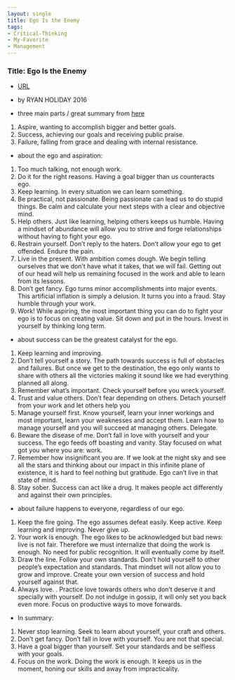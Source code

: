```yaml
---
layout: single
title: Ego Is the Enemy 
tags:
- Critical-Thinking
- My-Favorite
- Management
---
```



###  Title: Ego Is the Enemy 
- [URL](https://www.amazon.com/Ego-Enemy-Ryan-Holiday/dp/1591847818)
- by RYAN HOLIDAY  2016 

- three main parts / great summary from [here](http://roaddelta.com/ego-enemy-book-summary/)

1. Aspire, wanting to accomplish bigger and better goals.
2. Success, achieving our goals and receiving public praise.
3. Failure, falling from grace and dealing with internal resistance.

- about the ego and aspiration:

1. Too much talking, not enough work. 
2. Do it for the right reasons.  Having a goal bigger than us counteracts ego.
3. Keep learning. In every situation we can learn something. 
4. Be practical, not passionate. Being passionate can lead us to do stupid things. Be calm and calculate your next steps with a clear and objective mind.
5. Help others. Just like learning, helping others keeps us humble. Having a mindset of abundance will allow you to strive and forge relationships without having to fight your ego.
6. Restrain yourself. Don’t reply to the haters.  Don’t allow your ego to get offended. Endure the pain.
7. Live in the present. With ambition comes dough. We begin telling ourselves that we don’t have what it takes, that we will fail. Getting out of our head will help us remaining focused in the work and able to learn from its lessons.
8. Don’t get fancy. Ego turns minor accomplishments into major events. This artificial inflation is simply a delusion. It turns you into a fraud. Stay humble through your work.
9. Work! While aspiring, the most important thing you can do to fight your ego is to focus on creating value. Sit down and put in the hours. Invest in yourself by thinking long term.


- about success can be the greatest catalyst for the ego.
1. Keep learning and improving. 
2. Don’t tell yourself a story. The path towards success is full of obstacles and failures. But once we get to the destination, the ego only wants to share with others all the victories making it sound like we had everything planned all along.
3. Remember what’s important.  Check yourself before you wreck yourself.
4. Trust and value others.  Don’t fear depending on others. Detach yourself from your work and let others help you
5. Manage yourself first. Know yourself, learn your inner workings and most important, learn your weaknesses and accept them. Learn how to manage yourself and you will succeed at managing others. Delegate.
6. Beware the disease of me. Don’t fall in love with yourself and your success. The ego feeds off boasting and vanity. Stay focused on what got you where you are: work.
7. Remember how insignificant you are. If we look at the night sky and see all the stars and thinking about our impact in this infinite plane of existence, it is hard to feel nothing but gratitude. Ego can’t live in that state of mind.
8. Stay sober. Success can act like a drug. It makes people act differently and against their own principles.

- about  failure happens to everyone, regardless of our ego.
1. Keep the fire going. The ego assumes defeat easily. Keep active. Keep learning and improving. Never give up.
2. Your work is enough. The ego likes to be acknowledged but bad news: live is not fair. Therefore we must internalize that doing the work is enough. No need for public recognition. It will eventually come by itself.
3. Draw the line. Follow your own standards. Don’t hold yourself to other people’s expectation and standards. That mindset will not allow you to grow and improve. Create your own version of success and hold yourself against that.
4. Always love. . Practice love towards others who don’t deserve it and specially with yourself. Do not indulge in gossip, it will only set you back even more. Focus on productive ways to move forwards.

- In summary: 
1. Never stop learning. Seek to learn about yourself, your craft and others.
2. Don’t get fancy. Don’t fall in love with yourself. You are not that special.
3. Have a goal bigger than yourself. Set your standards and be selfless with your goals.
4. Focus on the work. Doing the work is enough. It keeps us in the moment, honing our skills and away from impracticality.
